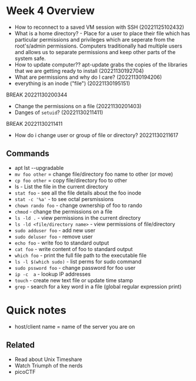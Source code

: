 # Week 4 Overview

* How to reconnect to a saved VM session with SSH (20221125102432)
* What is a home directory? - Place for a user to place their file which has particular permissions and privileges which are seperate from the root's/admin permissions. Computers traditionally had multiple users and allows us to separate permissions and keep other parts of the system safe. 
* How to update computer?? apt-update grabs the copies of the libraries that we are getting ready to install (20221130192704)
* What are permissions and why do I care? (20221130194206)
* everything is an inode ("file") (20221130195151)

BREAK 20221130200344

* Change the permissions on a file (20221130201403)
* Danges of `setuid`? (20221130211411)

BREAK 20221130211411

* How do i change user or group of file or directory? 20221130211617


## Commands

* apt lst --upgradable
* `mv foo other` = change file/directory foo name to other (or move)
* `cp foo other` = copy file/directory foo to other
* ls - List the file in the current directory
* `stat foo` - see all the file details about the foo  inode
* `stat -c '%a'` - to see octal persmissions 
* `chown rando foo` - change ownership of foo to rando
* `chmod` - change the permissions on a file
* `ls -ld .` - view permissions in the current directory
* `ls -ld <file/directory name>` - view permissions of file/directory
* `sudo adduser foo` - add new user
* `sudo deluser foo` - remove user
* `echo foo` - write foo to standard output
* `cat foo` - write content of foo to standard output
* `which foo` - print the full file path to the executable file
* `ls -l $(which sudo)` - list perms for sudo command
* `sudo pssword foo` - change password for foo user
* `ip -c  a` - lookup IP addresses
* `touch` - create new text file or update time stamp
* `grep` - search for a key word in a file (global regular expression print)



# Quick notes

* host/client name = name of the server you are on

## Related 

* Read about Unix Timeshare
* Watch Triumph of the nerds
* picoCTF


